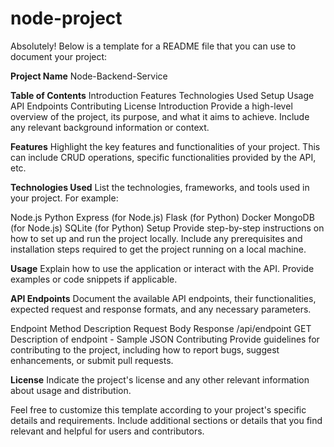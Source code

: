 # node-project


Absolutely! Below is a template for a README file that you can use to document your project:

**Project Name**
Node-Backend-Service 

**Table of Contents**
Introduction
Features
Technologies Used
Setup
Usage
API Endpoints
Contributing
License
Introduction
Provide a high-level overview of the project, its purpose, and what it aims to achieve. Include any relevant background information or context.

**Features**
Highlight the key features and functionalities of your project. This can include CRUD operations, specific functionalities provided by the API, etc.

**Technologies Used**
List the technologies, frameworks, and tools used in your project. For example:

Node.js
Python
Express (for Node.js)
Flask (for Python)
Docker
MongoDB (for Node.js)
SQLite (for Python)
Setup
Provide step-by-step instructions on how to set up and run the project locally. Include any prerequisites and installation steps required to get the project running on a local machine.

**Usage**
Explain how to use the application or interact with the API. Provide examples or code snippets if applicable.

**API Endpoints**
Document the available API endpoints, their functionalities, expected request and response formats, and any necessary parameters.

Endpoint	Method	Description	Request Body	Response
/api/endpoint	GET	Description of endpoint	-	Sample JSON
Contributing
Provide guidelines for contributing to the project, including how to report bugs, suggest enhancements, or submit pull requests.

**License**
Indicate the project's license and any other relevant information about usage and distribution.

Feel free to customize this template according to your project's specific details and requirements. Include additional sections or details that you find relevant and helpful for users and contributors.
